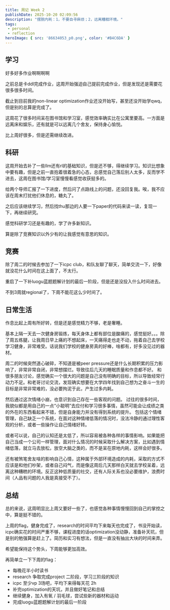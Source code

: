 ```yaml
---
title: 周记 Week 2
publishDate: 2025-10-20 02:09:56
description: "摆脱内耗：1，不要自寻麻烦；2，远离糟糕环境。"
tags:
 - personal
 - reflection
heroImage: { src: '86634053_p0.png', color: '#B4C6DA' }
---
```

## 学习

好多好多作业啊啊啊啊

之前总是卡ddl完成作业，这周开始强迫自己提前完成作业，但是发现还是需要花很多很多时间。

截止到目前我的non-linear optimization作业还没开始写，甚至还没开始学qwq， 但是别的总算是完成了。

这周花了很多时间呆在图书馆和学习室，感觉效率确实比在公寓里要高。一方面是远离床和娱乐，还有就是可以远离几个舍友，保持身心愉悦。

比上周好很多，但是还需继续改进。

## 科研

这周开始去补了一些llm还有rl的基础知识，但是还不够，得继续学习。知识比想象中要有趣，但是之前一直抱着很着急的心态，总感觉自己落后别人太多，反而学不进去，这周在图书馆/学习室慢慢看感觉收获挺多的。

给两个导师汇报了一下进度，然后问了点路线上的问题，还没回复我。唉，我不应该在周末打扰他们休息的，糖丸了。

之后应该继续学习，然后找thu那边的人要一下paper的代码来读一读，复现一下，再继续研究。

感觉科研学习还是有趣的，学了许多新知识。

算是除了竞赛知识以外少有的让我感觉有意思的知识。

## 竞赛

除了周二的时候去参加了一下icpc club，和队友聊了聊天，简单交流一下，好像就没花什么时间在这上面了，不太行。

重启了一下补luogu蓝题题解计划的最后一阶段，但是还是没投入什么时间进去。

不到3周就regional了，下周不能花这么少时间了。

## 日常生活

作息比起上周有所好转，但是还是感觉精力不够，老是奢睡。

基本上隔一天去一次健身房锻炼，每天身体上都有部位是酸痛的，感觉挺好。。。除了周五练腿，让我周日早上痛的不想起床，一天痛得走也走不动，拖着自己去学校学习健身，非常难受。话说我们学校的健身房真的好棒，啥都有，好多没见过的器材。


周二的时候突然道心破碎，不知道是被peer pressure还是什么长期积累的压力影响了，非常非常自闭，非常想摆烂。导致往后几天的睡眠质量和作息都不好。 和很多朋友讨论，感觉确实一个很大的问题是自己没有明确的目标，所以导致经常行动力不足。和老哥讨论交流，发现确实想要在大学四年找到自己想为之奋斗一生的目标是非常非常难的，没必要拘泥于此，产生过多内耗。

然后通过这次情绪小崩，也意识到自己存在一些客观的问题。 过往的很多时间，我貌似都是用自己的一点“小聪明”去应付和学习很多事情，虽然可能会让成绩之类的外在的东西看起来不错，但是自身能力并没有得到系统的提升。 包括这个情绪管理，自己缺乏一个系统，在面对这种情绪低落的情况时，没法冷静的通过理性客观的分析，或者一些操作让自己情绪好转。 

或者可以说，自己的认知还是太低了，所以容易被各种各样的事情影响。如果能把自己当成一个公司一样管理，面对什么情况的时候采取什么解决方案，比如遇到情绪低落，就立马去放松，放空大脑之类的，而不是呆在原地内耗，这样会好很多。

还有被煞笔舍友啥的影响自己心情，这种属于外部环境造成的内耗，采取的方式不应该是和他们吵架，或者自己闷气，而是像这周后几天那样白天就去学校呆着，远离这种糟糕的环境。反正这种低质量的社交，还有人际关系也没必要维护，浪费时间（人品有问题的人我是真接受不了）。

## 总结

总的来说，这周明显比上周又要好一些了，也感觉各种事情慢慢回到自己的掌控之中，算是挺不错的。

上周的flag，健身完成了，research的时间平均下来每天也完成了，书没开始读，icpc确实花的时间严重不够，课程进度的话optimization没动静，准备补天坑，但是别的勉强算是赶上了。简历和实习有想法，但是一直没有抽出大块的时间来弄。

希望能保持这个势头，下周能够更加高效。

再简单立一下下周的flag：
- 每晚花半小时读书
- research 争取完成project 二阶段，学习三阶段的知识
- icpc 至少vp 3场吧，平均下来得每天花 2h
- 补完optimization的天坑，并且做好笔记和总结
- 继续健身，加入有氧 / 羽毛球，尝试些新的器材和运动
- 完成luogu蓝题题解计划的最后一阶段